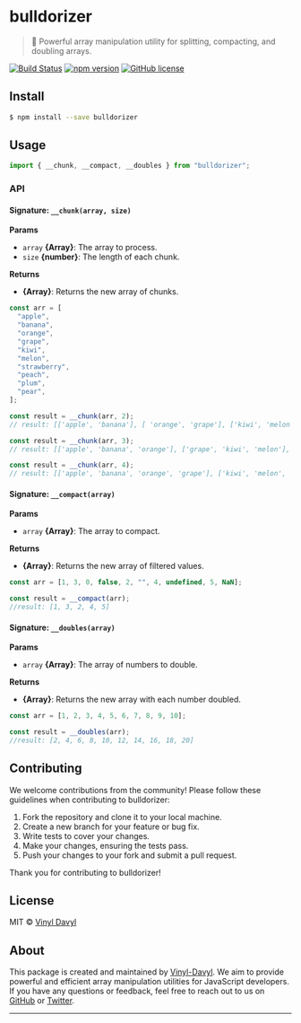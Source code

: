 # bulldorizer

> 🚜 Powerful array manipulation utility for splitting, compacting, and doubling arrays.

[![Build Status](https://api.travis-ci.com/vinyl-davyl/bulldorizer.svg?token=your-travis-token&branch=master)](https://travis-ci.com/vinyl-davyl/bulldorizer) [![npm version](https://badge.fury.io/js/bulldorizer.svg)](https://badge.fury.io/js/bulldorizer) [![GitHub license](https://img.shields.io/badge/license-MIT-blue.svg)](https://github.com/vinyl-davyl/bulldorizer/blob/master/LICENSE)

## Install

```sh
$ npm install --save bulldorizer
```

## Usage

```js
import { __chunk, __compact, __doubles } from "bulldorizer";
```

### API

#### Signature: `__chunk(array, size)`

**Params**

- `array` **{Array}**: The array to process.
- `size` **{number}**: The length of each chunk.

**Returns**

- **{Array}**: Returns the new array of chunks.

```js
const arr = [
  "apple",
  "banana",
  "orange",
  "grape",
  "kiwi",
  "melon",
  "strawberry",
  "peach",
  "plum",
  "pear",
];

const result = __chunk(arr, 2);
// result: [['apple', 'banana'], [ 'orange', 'grape'], ['kiwi', 'melon'], ['strawberry', 'peach'], ['plum', 'pear']]

const result = __chunk(arr, 3);
// result: [['apple', 'banana', 'orange'], ['grape', 'kiwi', 'melon'], ['strawberry', 'peach', 'plum'], ['pear']]

const result = __chunk(arr, 4);
// result: [['apple', 'banana', 'orange', 'grape'], ['kiwi', 'melon', 'strawberry', 'peach'], ['plum', 'pear']]
```

#### Signature: `__compact(array)`

**Params**

- `array` **{Array}**: The array to compact.

**Returns**

- **{Array}**: Returns the new array of filtered values.

```js
const arr = [1, 3, 0, false, 2, "", 4, undefined, 5, NaN];

const result = __compact(arr);
//result: [1, 3, 2, 4, 5]
```

#### Signature: `__doubles(array)`

**Params**

- `array` **{Array}**: The array of numbers to double.

**Returns**

- **{Array}**: Returns the new array with each number doubled.

```js
const arr = [1, 2, 3, 4, 5, 6, 7, 8, 9, 10];

const result = __doubles(arr);
//result: [2, 4, 6, 8, 10, 12, 14, 16, 18, 20]
```

## Contributing

We welcome contributions from the community! Please follow these guidelines when contributing to bulldorizer:

1. Fork the repository and clone it to your local machine.
2. Create a new branch for your feature or bug fix.
3. Write tests to cover your changes.
4. Make your changes, ensuring the tests pass.
5. Push your changes to your fork and submit a pull request.

Thank you for contributing to bulldorizer!

## License

MIT © [Vinyl Davyl](https://github.com/Vinyl-Davyl)

## About

This package is created and maintained by [Vinyl-Davyl](https://github.com/Vinyl-Davyl). We aim to provide powerful and efficient array manipulation utilities for JavaScript developers. If you have any questions or feedback, feel free to reach out to us on [GitHub](https://github.com/Vinyl-Davyl) or [Twitter](https://x.com/Vinylchi).

---
